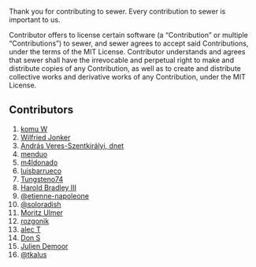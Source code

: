 Thank you for contributing to sewer.
Every contribution to sewer is important to us.


Contributor offers to license certain software (a “Contribution” or multiple
“Contributions”) to sewer, and sewer agrees to accept said Contributions,
under the terms of the MIT License.
Contributor understands and agrees that sewer shall have the irrevocable and perpetual right to make
and distribute copies of any Contribution, as well as to create and distribute collective works and
derivative works of any Contribution, under the MIT License.

Contributors
------------

1. [komu W](https://www.komu.engineer)
2. [Wilfried Jonker](wjonker.nl)
3. [András Veres-Szentkirályi, dnet](https://techblog.vsza.hu/)
4. [menduo](https://menduo.net)
5. [m4ldonado](https://github.com/m4ldonado)
6. [luisbarrueco](https://github.com/luisbarrueco)
7. [Tungsteno74](https://github.com/Tungsteno74)
8. [Harold Bradley III](https://haroldbradleyiii.com/)
9. [@etienne-napoleone](https://github.com/etienne-napoleone)
10. [@soloradish](https://github.com/soloradish)
11. [Moritz Ulmer](https://www.protohaus.org)
12. [rozgonik](https://github.com/rozgonik)
13. [alec T](https://github.com/AlecTroemel)
14. [Don S](https://github.com/donspaulding)
15. [Julien Demoor](https://github.com/jdkx)
15. [@tkalus](https://github.com/tkalus)
